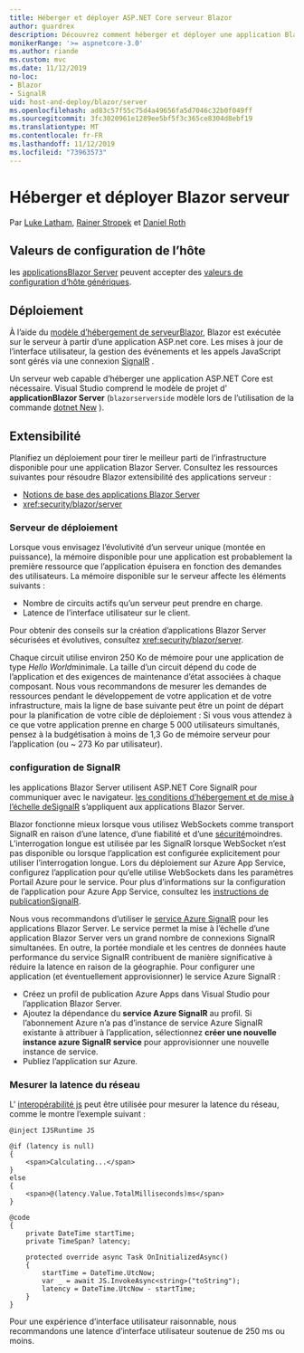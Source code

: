 ```yaml
---
title: Héberger et déployer ASP.NET Core serveur Blazor
author: guardrex
description: Découvrez comment héberger et déployer une application Blazor Server à l’aide de ASP.NET Core.
monikerRange: '>= aspnetcore-3.0'
ms.author: riande
ms.custom: mvc
ms.date: 11/12/2019
no-loc:
- Blazor
- SignalR
uid: host-and-deploy/blazor/server
ms.openlocfilehash: ad83c57f55c75d4a49656fa5d7046c32b0f049ff
ms.sourcegitcommit: 3fc3020961e1289ee5bf5f3c365ce8304d8ebf19
ms.translationtype: MT
ms.contentlocale: fr-FR
ms.lasthandoff: 11/12/2019
ms.locfileid: "73963573"
---
```

# <a name="host-and-deploy-opno-locblazor-server"></a>Héberger et déployer Blazor serveur

Par [Luke Latham](https://github.com/guardrex), [Rainer Stropek](https://www.timecockpit.com) et [Daniel Roth](https://github.com/danroth27)

## <a name="host-configuration-values"></a>Valeurs de configuration de l’hôte

les [applicationsBlazor Server](xref:blazor/hosting-models#blazor-server) peuvent accepter des [valeurs de configuration d’hôte génériques](xref:fundamentals/host/generic-host#host-configuration).

## <a name="deployment"></a>Déploiement

À l’aide du [modèle d’hébergement de serveurBlazor](xref:blazor/hosting-models#blazor-server), Blazor est exécutée sur le serveur à partir d’une application ASP.net core. Les mises à jour de l’interface utilisateur, la gestion des événements et les appels JavaScript sont gérés via une connexion [SignalR](xref:signalr/introduction) .

Un serveur web capable d’héberger une application ASP.NET Core est nécessaire. Visual Studio comprend le modèle de projet d' **applicationBlazor Server** (`blazorserverside` modèle lors de l’utilisation de la commande [dotnet New](/dotnet/core/tools/dotnet-new) ).

## <a name="scalability"></a>Extensibilité

Planifiez un déploiement pour tirer le meilleur parti de l’infrastructure disponible pour une application Blazor Server. Consultez les ressources suivantes pour résoudre Blazor extensibilité des applications serveur :

* [Notions de base des applications Blazor Server](xref:blazor/hosting-models#blazor-server)
* <xref:security/blazor/server>

### <a name="deployment-server"></a>Serveur de déploiement

Lorsque vous envisagez l’évolutivité d’un serveur unique (montée en puissance), la mémoire disponible pour une application est probablement la première ressource que l’application épuisera en fonction des demandes des utilisateurs. La mémoire disponible sur le serveur affecte les éléments suivants :

* Nombre de circuits actifs qu’un serveur peut prendre en charge.
* Latence de l’interface utilisateur sur le client.

Pour obtenir des conseils sur la création d’applications Blazor Server sécurisées et évolutives, consultez <xref:security/blazor/server>.

Chaque circuit utilise environ 250 Ko de mémoire pour une application de type *Hello World*minimale. La taille d’un circuit dépend du code de l’application et des exigences de maintenance d’état associées à chaque composant. Nous vous recommandons de mesurer les demandes de ressources pendant le développement de votre application et de votre infrastructure, mais la ligne de base suivante peut être un point de départ pour la planification de votre cible de déploiement : Si vous vous attendez à ce que votre application prenne en charge 5 000 utilisateurs simultanés, pensez à la budgétisation à moins de 1,3 Go de mémoire serveur pour l’application (ou ~ 273 Ko par utilisateur).

### <a name="opno-locsignalr-configuration"></a>configuration de SignalR

les applications Blazor Server utilisent ASP.NET Core SignalR pour communiquer avec le navigateur. [les conditions d’hébergement et de mise à l’échelle deSignalR](xref:signalr/publish-to-azure-web-app) s’appliquent aux applications Blazor Server.

Blazor fonctionne mieux lorsque vous utilisez WebSockets comme transport SignalR en raison d’une latence, d’une fiabilité et d’une [sécurité](xref:signalr/security)moindres. L’interrogation longue est utilisée par les SignalR lorsque WebSocket n’est pas disponible ou lorsque l’application est configurée explicitement pour utiliser l’interrogation longue. Lors du déploiement sur Azure App Service, configurez l’application pour qu’elle utilise WebSockets dans les paramètres Portail Azure pour le service. Pour plus d’informations sur la configuration de l’application pour Azure App Service, consultez les [instructions de publicationSignalR](xref:signalr/publish-to-azure-web-app).

Nous vous recommandons d’utiliser le [service Azure SignalR](/azure/azure-signalr) pour les applications Blazor Server. Le service permet la mise à l’échelle d’une application Blazor Server vers un grand nombre de connexions SignalR simultanées. En outre, la portée mondiale et les centres de données haute performance du service SignalR contribuent de manière significative à réduire la latence en raison de la géographie. Pour configurer une application (et éventuellement approvisionner) le service Azure SignalR :

* Créez un profil de publication Azure Apps dans Visual Studio pour l’application Blazor Server.
* Ajoutez la dépendance du **service Azure SignalR** au profil. Si l’abonnement Azure n’a pas d’instance de service Azure SignalR existante à attribuer à l’application, sélectionnez **créer une nouvelle instance azure SignalR service** pour approvisionner une nouvelle instance de service.
* Publiez l’application sur Azure.

### <a name="measure-network-latency"></a>Mesurer la latence du réseau

L' [interopérabilité js](xref:blazor/javascript-interop) peut être utilisée pour mesurer la latence du réseau, comme le montre l’exemple suivant :

```cshtml
@inject IJSRuntime JS

@if (latency is null)
{
    <span>Calculating...</span>
}
else
{
    <span>@(latency.Value.TotalMilliseconds)ms</span>
}

@code
{
    private DateTime startTime;
    private TimeSpan? latency;

    protected override async Task OnInitializedAsync()
    {
        startTime = DateTime.UtcNow;
        var _ = await JS.InvokeAsync<string>("toString");
        latency = DateTime.UtcNow - startTime;
    }
}
```

Pour une expérience d’interface utilisateur raisonnable, nous recommandons une latence d’interface utilisateur soutenue de 250 ms ou moins.
